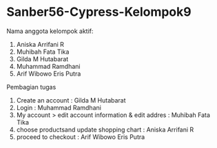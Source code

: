# Sanber56-Cypress-Kelompok9
Nama anggota kelompok aktif:
1. Aniska Arrifani R
2. Muhibah Fata Tika
3. Gilda M Hutabarat
4. Muhammad Ramdhani
5. Arif Wibowo Eris Putra

Pembagian tugas

1. Create an account : Gilda M Hutabarat
2. Login : Muhammad Ramdhani
3. My account > edit account information & edit addres : Muhibah Fata Tika
4. choose productsand update shopping chart : Aniska Arrifani R
5. proceed to checkout : Arif Wibowo Eris Putra
